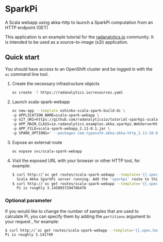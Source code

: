 # SparkPi
A Scala webapp using akka-http to launch a SparkPi computation from an HTTP endpoint (GET)

This application is an example tutorial for the [radanalytics.io](https://radanalytics.io) community.
It is intended to be used as a source-to-image (s2i) application.

## Quick start

You should have access to an OpenShift cluster and be logged in with the
`oc` command line tool.

1. Create the necessary infrastructure objects
   ```bash
   oc create -f https://radanalytics.io/resources.yaml
   ```

1. Launch scala-spark-webapp
   ```bash
   oc new-app --template oshinko-scala-spark-build-dc \
   -p APPLICATION_NAME=scala-spark-webapp \
   -p GIT_URI=https://github.com/radanalyticsio/tutorial-sparkpi-scala-akka \
   -p APP_MAIN_CLASS=io.radanalytics.examples.akka.sparkpi.WebServerHttpApp \
   -p APP_FILE=scala-spark-webapp_2.11-0.1.jar \
   -p SPARK_OPTIONS=" --packages com.typesafe.akka:akka-http_2.11:10.0.9,com.typesafe.akka:akka-http-xml_2.11:10.0.9,com.typesafe.akka:akka-stream_2.11:2.5.3 --conf spark.jars.ivy=/tmp/.ivy2 "
   ```

1. Expose an external route
   ```bash
   oc expose svc/scala-spark-webapp
   ```

1. Visit the exposed URL with your browser or other HTTP tool, for example:
   ```bash
   $ curl http://`oc get routes/scala-spark-webapp --template='{{.spec.host}}'`
     Scala Akka SparkPi server running. Add the 'sparkpi' route to this URL to invoke the app.
   $ curl http://`oc get routes/scala-spark-webapp --template='{{.spec.host}}'`/sparkpi
     Pi is roughly 3.1458957294786476
   ```

 ### Optional parameter

 If you would like to change the number of samples that are used to calculate
 Pi, you can specify them by adding the `partitions` argument to your request
 , for example:

 ```bash
 $ curl http://`oc get routes/scala-spark-webapp --template='{{.spec.host}}'`/sparkpi?partitions=10
 Pi is roughly 3.141749
 ```

